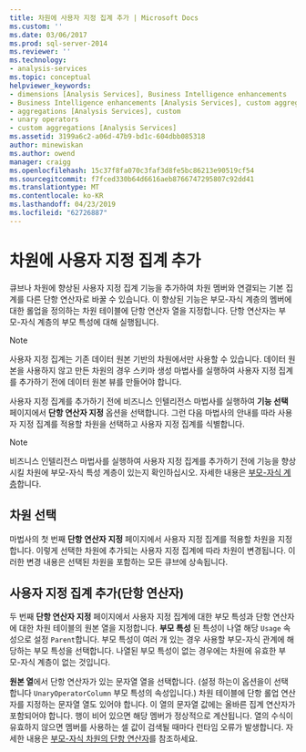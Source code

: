 ```yaml
---
title: 차원에 사용자 지정 집계 추가 | Microsoft Docs
ms.custom: ''
ms.date: 03/06/2017
ms.prod: sql-server-2014
ms.reviewer: ''
ms.technology:
- analysis-services
ms.topic: conceptual
helpviewer_keywords:
- dimensions [Analysis Services], Business Intelligence enhancements
- Business Intelligence enhancements [Analysis Services], custom aggregations
- aggregations [Analysis Services], custom
- unary operators
- custom aggregations [Analysis Services]
ms.assetid: 3199a6c2-a06d-47b9-bd1c-604dbb085318
author: minewiskan
ms.author: owend
manager: craigg
ms.openlocfilehash: 15c37f8fa070c3faf3d8fe5bc86213e90519cf54
ms.sourcegitcommit: f7fced330b64d6616aeb8766747295807c92dd41
ms.translationtype: MT
ms.contentlocale: ko-KR
ms.lasthandoff: 04/23/2019
ms.locfileid: "62726887"
---
```

# <a name="add-a-custom-aggregation-to-a-dimension"></a>차원에 사용자 지정 집계 추가
  큐브나 차원에 향상된 사용자 지정 집계 기능을 추가하여 차원 멤버와 연결되는 기본 집계를 다른 단항 연산자로 바꿀 수 있습니다. 이 향상된 기능은 부모-자식 계층의 멤버에 대한 롤업을 정의하는 차원 테이블에 단항 연산자 열을 지정합니다. 단항 연산자는 부모-자식 계층의 부모 특성에 대해 실행됩니다.  
  
> [!NOTE]  
>  사용자 지정 집계는 기존 데이터 원본 기반의 차원에서만 사용할 수 있습니다. 데이터 원본을 사용하지 않고 만든 차원의 경우 스키마 생성 마법사를 실행하여 사용자 지정 집계를 추가하기 전에 데이터 원본 뷰를 만들어야 합니다.  
  
 사용자 지정 집계를 추가하기 전에 비즈니스 인텔리전스 마법사를 실행하여 **기능 선택** 페이지에서 **단항 연산자 지정** 옵션을 선택합니다. 그런 다음 마법사의 안내를 따라 사용자 지정 집계를 적용할 차원을 선택하고 사용자 지정 집계를 식별합니다.  
  
> [!NOTE]  
>  비즈니스 인텔리전스 마법사를 실행하여 사용자 지정 집계를 추가하기 전에 기능을 향상시킬 차원에 부모-자식 특성 계층이 있는지 확인하십시오. 자세한 내용은 [부모-자식 계층](parent-child-dimension.md)합니다.  
  
## <a name="selecting-a-dimension"></a>차원 선택  
 마법사의 첫 번째 **단항 연산자 지정** 페이지에서 사용자 지정 집계를 적용할 차원을 지정합니다. 이렇게 선택한 차원에 추가되는 사용자 지정 집계에 따라 차원이 변경됩니다. 이러한 변경 내용은 선택된 차원을 포함하는 모든 큐브에 상속됩니다.  
  
## <a name="adding-custom-aggregation-unary-operator"></a>사용자 지정 집계 추가(단항 연산자)  
 두 번째 **단항 연산자 지정** 페이지에서 사용자 지정 집계에 대한 부모 특성과 단항 연산자에 대한 차원 테이블의 원본 열을 지정합니다. **부모 특성** 된 특성이 나열 해당 `Usage` 속성으로 설정 `Parent`합니다. 부모 특성이 여러 개 있는 경우 사용할 부모-자식 관계에 해당하는 부모 특성을 선택합니다. 나열된 부모 특성이 없는 경우에는 차원에 유효한 부모-자식 계층이 없는 것입니다.  
  
 **원본 열**에서 단항 연산자가 있는 문자열 열을 선택합니다. (설정 하는이 옵션을이 선택 합니다 `UnaryOperatorColumn` 부모 특성의 속성입니다.) 차원 테이블에 단항 롤업 연산자를 지정하는 문자열 열도 있어야 합니다. 이 열의 문자열 값에는 올바른 집계 연산자가 포함되어야 합니다. 행이 비어 있으면 해당 멤버가 정상적으로 계산됩니다. 열의 수식이 유효하지 않으면 멤버를 사용하는 셀 값이 검색될 때마다 런타임 오류가 발생합니다. 자세한 내용은 [부모-자식 차원의 단항 연산자](parent-child-dimension-attributes-unary-operators.md)를 참조하세요.  
  
  
